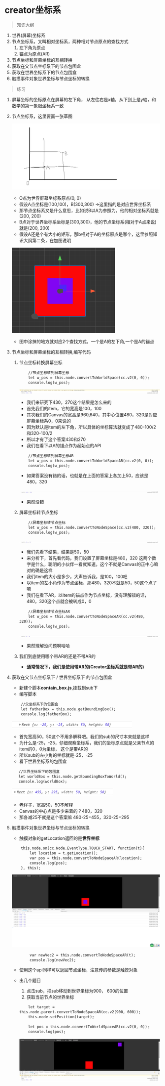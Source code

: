# creator坐标系
> 知识大纲
1. 世界(屏幕)坐标系
2. 节点坐标系，又叫相对坐标系，两种相对节点原点的查找方式
    1. 左下角为原点
    2. 锚点为原点(AR)
3. 节点坐标和屏幕坐标的互相转换
4. 获取在父节点坐标系下的节点包围盒
5. 获取在世界坐标系下的节点包围盒
6. 触摸事件对象世界坐标与节点坐标的转换

> 练习
1. 屏幕坐标的坐标原点在屏幕的左下角，
    从左往右是x轴，从下到上是y轴，和数学的第一象限坐标系一致
2. 节点坐标系，这里要画一张草图
    
    ![](./images/坐标系解释.jpg)
    
    * O点为世界屏幕坐标系原点(0, 0)
    * 假设A点坐标是(100,100)，B(300,300) ->这里指的是对应世界坐标系
    * 那节点坐标系又是什么意思，比如说B以A为参照为，他的相对坐标系就是(200, 200)
    * B点对于世界坐标系坐标是(300,300)，他的节点坐标系(相对于A点来说)就是(200, 200)
    * 假设A还是个有大小的矩形，那b相对于A的坐标原点是哪个，这里参照知识大纲第二条，在加图说明
    
    ![](./images/相对原点.jpg)
    
    * 图中涂抹的地方就对应2个查找方式，一个是A的左下角,一个是A的锚点  
3. 节点坐标和屏幕坐标的互相转换,编写代码
    1. 节点坐标转换屏幕坐标
        ```
            //节点坐标转到屏幕坐标
            let w_pos = this.node.convertToWorldSpace(cc.v2(0, 0));
            console.log(w_pos);
        ```
        
        ![](./images/节点坐标转换屏幕坐标.jpg)
        
        * 我们来研究下430，270这个结果是怎么来的
        * 首先我们的item，它的宽高是100，100
        * 其次我们的Canvas的宽高是960,640，其中心位置480，320是对应屏幕坐标系0，0来说的
        * 因为默认是item的左下角，所以具体的坐标算法就变成了480-100/2和320-100/2
        * 所以才有了这个答案430和270
        * 我们在看下以A的锚点作为起始点的API
        
        ```
            //节点坐标转到屏幕坐标AR
            let w_pos = this.node.convertToWorldSpaceAR(cc.v2(0, 0));
            console.log(w_pos);
        ```
        
        * 如果答案没有错的话，也就是在上面的答案上各加上50，应该是480，320
        
        ![](./images/节点转屏幕API_AR.jpg)
        
        * 果然没错
    2. 屏幕坐标转节点坐标
        ```
            //屏幕坐标转节点坐标
            let w_pos = this.node.convertToNodeSpace(cc.v2(480, 320));
            console.log(w_pos);
        ```
        
        ![](./images/屏幕坐标转换节点坐标.jpg)
        
        * 我们先看下结果，结果是50，50
        * 来分析下，首先看代码，我们设置了屏幕坐标是480，320
            这两个数字是什么，聪明的小伙伴一看就知道。这个不就是Canvas的正中心嘛
            对的确是这样
        * 我们item的大小是多少，大声告诉我，是100，100吧
        * 以item的左小角作为节点坐标，那480，320不就是50，50这个点了嘛
        * 我们在看下AR，以item的锚点作为节点坐标，没有理解错的话，480，320这个点就会被转成0，0
        ```
            //屏幕坐标转节点坐标AR
            let w_pos = this.node.convertToNodeSpaceAR(cc.v2(480, 320));
            console.log(w_pos);
        ```
        
        ![](./images/屏幕转节点API_AR.jpg)
        
        * 果然理解没问题啊哈哈
        
    3. 我们到底使用哪个带AR的还是不带AR的
        * **通常情况下，我们是使用带AR的(Creator坐标系就是带AR的)**
        
4. 获取在父节点坐标系下 / 世界坐标系下 的节点包围盒        
    * 新建个脚本**contain_box.js**,挂载到sub下
    * 编写脚本
    ```
        //父坐标系下的包围盒
        let fatherBox = this.node.getBoundingBox();
        console.log(fatherBox);
    ```
    
    ![](./images/父节点坐标系包围盒.jpg)
    
    * 首先宽高50，50这个不用多解释吧。我们的sub的尺寸本来就是这样
    * 为什么是-25，-25，仔细观察坐标系，我们的坐标原点就是父亲节点的item的0，0为坐标，
        这个是带AR的
    * 所以sub的左小角的坐标就是-25，-25
    * 看下世界坐标系的包围盒
    ```
       //世界坐标系下的包围盒
       let worldBox = this.node.getBoundingBoxToWorld();
       console.log(worldBox);
    ```
    
    ![](./images/世界坐标系包围盒.jpg)
    
    * 老样子，宽高50，50不解释
    * Canvas的中心点是多少来着的？480，320
    * 那各减25不就是这个答案嘛 480-25=455，320-25=295
    
5. 触摸事件对象世界坐标与节点坐标的转换
    * 触摸对象的getLocation返回的是**世界坐标**
    ```
        this.node.on(cc.Node.EventType.TOUCH_START, function(t){
            let location = t.getLocation();
            var pos = this.node.convertToNodeSpaceAR(location);
            console.log(pos);
        }, this);
    ```
    
    ![](./images/疯狂尝试点击左上角.jpg)
    
    ```
            var newVec2 = this.node.convertToNodeSpaceAR(t);
            console.log(newVec2);
    ```
    
    * 使用这个api同样可以返回节点坐标，注意传的参数是触摸对象
    
    * 出几个题目
        1. 点击sub，把sub移动到世界坐标为900， 600的位置
        2. 获取当前节点的世界坐标
        
        ```
            let target = this.node.parent.convertToNodeSpaceAR(cc.v2(900, 600));
            this.node.setPosition(target);

            let pos = this.node.convertToWorldSpaceAR(cc.v2(0, 0));
            console.log(pos);
        ```
        
        ![](./images/作业.jpg)
    
    
    
    